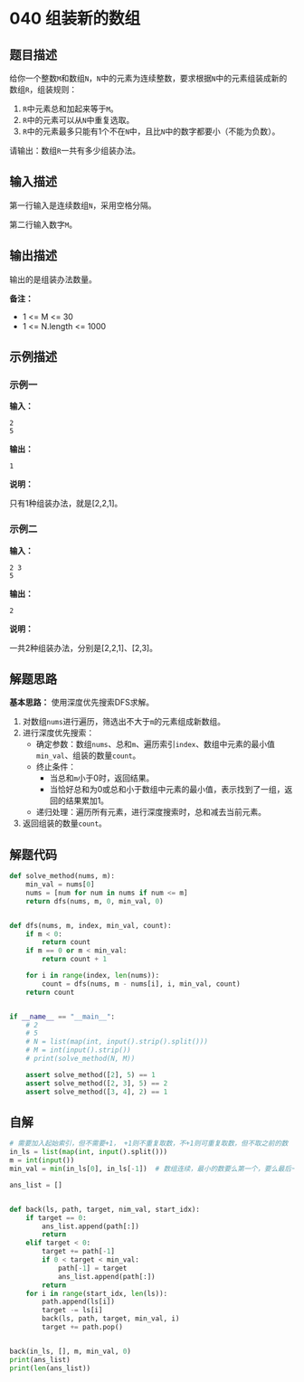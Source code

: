 # 040 组装新的数组

## 题目描述

给你一个整数`M`和数组`N`，`N`中的元素为连续整数，要求根据`N`中的元素组装成新的数组`R`，组装规则：

1. `R`中元素总和加起来等于`M`。
2. `R`中的元素可以从`N`中重复选取。
3. `R`中的元素最多只能有1个不在`N`中，且比`N`中的数字都要小（不能为负数）。

请输出：数组`R`一共有多少组装办法。

## 输入描述

第一行输入是连续数组`N`，采用空格分隔。

第二行输入数字`M`。

## 输出描述

输出的是组装办法数量。

**备注：**

- 1 <= M <= 30
- 1 <= N.length <= 1000

## 示例描述

### 示例一

**输入：**
```text
2
5
```

**输出：**
```text
1
```

**说明：**  

只有1种组装办法，就是[2,2,1]。

### 示例二

**输入：**
```text
2 3
5
```

**输出：**
```text
2
```

**说明：**

一共2种组装办法，分别是[2,2,1]、[2,3]。
   
## 解题思路

**基本思路：** 使用深度优先搜索DFS求解。

1. 对数组`nums`进行遍历，筛选出不大于`m`的元素组成新数组。
2. 进行深度优先搜索：
   - 确定参数：数组`nums`、总和`m`、遍历索引`index`、数组中元素的最小值`min_val`、组装的数量`count`。
   - 终止条件：
       - 当总和`m`小于0时，返回结果。
       - 当恰好总和为0或总和小于数组中元素的最小值，表示找到了一组，返回的结果累加1。
   - 递归处理：遍历所有元素，进行深度搜索时，总和减去当前元素。
3. 返回组装的数量`count`。

## 解题代码
```python
def solve_method(nums, m):
    min_val = nums[0]
    nums = [num for num in nums if num <= m]
    return dfs(nums, m, 0, min_val, 0)


def dfs(nums, m, index, min_val, count):
    if m < 0:
        return count
    if m == 0 or m < min_val:
        return count + 1

    for i in range(index, len(nums)):
        count = dfs(nums, m - nums[i], i, min_val, count)
    return count


if __name__ == "__main__":
    # 2
    # 5
    # N = list(map(int, input().strip().split()))
    # M = int(input().strip())
    # print(solve_method(N, M))

    assert solve_method([2], 5) == 1
    assert solve_method([2, 3], 5) == 2
    assert solve_method([3, 4], 2) == 1
```

## 自解
```python
# 需要加入起始索引，但不需要+1， +1则不重复取数，不+1则可重复取数，但不取之前的数
in_ls = list(map(int, input().split()))
m = int(input())
min_val = min(in_ls[0], in_ls[-1])  # 数组连续，最小的数要么第一个，要么最后一个

ans_list = []


def back(ls, path, target, nim_val, start_idx):
    if target == 0:
        ans_list.append(path[:])
        return
    elif target < 0:
        target += path[-1]
        if 0 < target < min_val:
            path[-1] = target
            ans_list.append(path[:])
        return
    for i in range(start_idx, len(ls)):
        path.append(ls[i])
        target -= ls[i]
        back(ls, path, target, min_val, i)
        target += path.pop()


back(in_ls, [], m, min_val, 0)
print(ans_list)
print(len(ans_list))

```
